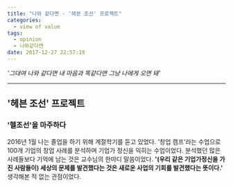 ```yaml
---
title: "나와 같다면 - '헤븐 조선' 프로젝트"
categories:
  - view of value
tags:
  - opinion
  - 나와같다면
date: 2017-12-27 22:57:19
---
```

_'그대여 나와 같다면 내 마음과 똑같다면 그냥 나에게 오면 돼'_

* * *

## '헤븐 조선' 프로젝트

### '헬조선'을 마주하다
2016년 1월 나는 졸업을 하기 위해 계절학기를 듣고 있었다. '창업 캠프'라는 수업으로 100개 기업의 창업 사례를 분석하며 기업가 정신을 익히는 수업이었다. 분석했던 많은 사례들보다 기억에 남는 것은 교수님의 한마디 말씀이었다. __'(우리 같은 기업가정신을 가진 사람들이) 세상의 문제를 발견했다는 것은 새로운 사업의 기회를 발견했다는 뜻이다.'__ 생각해본 적 없는 관점이었다. 

